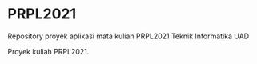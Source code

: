 # PRPL2021
Repository proyek aplikasi mata kuliah PRPL2021 Teknik Informatika UAD

Proyek kuliah PRPL2021.
